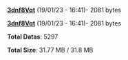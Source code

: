 [**3dnf8Vqt**](/data/3dnf8Vqt.txt) (19/01/23 - 16:41)- 2081 bytes

[**3dnf8Vqt**](/data/3dnf8Vqt.txt) (19/01/23 - 16:41)- 2081 bytes

**Total Datas**: 5297

**Total Size**: 31.77 MB / 31.8 MB
